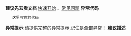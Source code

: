 **建议先去看文档**
[快速开始](https://easyexcel.opensource.alibaba.com/docs/current/) 、[常见问题](https://easyexcel.opensource.alibaba.com/qa/)
**异常代码**
```java
   这里写你的代码
```
**异常提示**
请提供完整的异常提示,记住是全部异常！
**建议描述**